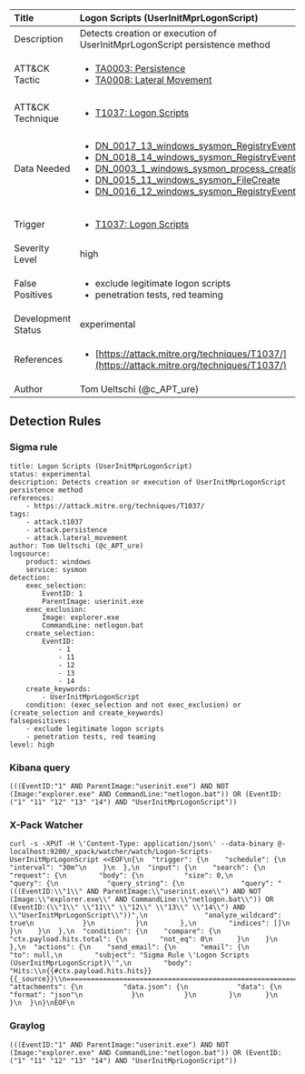 | Title                | Logon Scripts (UserInitMprLogonScript)                                                                                                                                                 |
|:---------------------|:------------------------------------------------------------------------------------------------------------------------------------------------------------|
| Description          | Detects creation or execution of UserInitMprLogonScript persistence method                                                                                                                                           |
| ATT&amp;CK Tactic    | <ul><li>[TA0003: Persistence](https://attack.mitre.org/tactics/TA0003)</li><li>[TA0008: Lateral Movement](https://attack.mitre.org/tactics/TA0008)</li></ul>  |
| ATT&amp;CK Technique | <ul><li>[T1037: Logon Scripts](https://attack.mitre.org/techniques/T1037)</li></ul>                             |
| Data Needed          | <ul><li>[DN_0017_13_windows_sysmon_RegistryEvent](../Data_Needed/DN_0017_13_windows_sysmon_RegistryEvent.md)</li><li>[DN_0018_14_windows_sysmon_RegistryEvent](../Data_Needed/DN_0018_14_windows_sysmon_RegistryEvent.md)</li><li>[DN_0003_1_windows_sysmon_process_creation](../Data_Needed/DN_0003_1_windows_sysmon_process_creation.md)</li><li>[DN_0015_11_windows_sysmon_FileCreate](../Data_Needed/DN_0015_11_windows_sysmon_FileCreate.md)</li><li>[DN_0016_12_windows_sysmon_RegistryEvent](../Data_Needed/DN_0016_12_windows_sysmon_RegistryEvent.md)</li></ul>                                                         |
| Trigger              | <ul><li>[T1037: Logon Scripts](../Triggers/T1037.md)</li></ul>  |
| Severity Level       | high                                                                                                                                                 |
| False Positives      | <ul><li>exclude legitimate logon scripts</li><li>penetration tests, red teaming</li></ul>                                                                  |
| Development Status   | experimental                                                                                                                                                |
| References           | <ul><li>[https://attack.mitre.org/techniques/T1037/](https://attack.mitre.org/techniques/T1037/)</li></ul>                                                          |
| Author               | Tom Ueltschi (@c_APT_ure)                                                                                                                                                |


## Detection Rules

### Sigma rule

```
title: Logon Scripts (UserInitMprLogonScript)
status: experimental
description: Detects creation or execution of UserInitMprLogonScript persistence method
references:
    - https://attack.mitre.org/techniques/T1037/
tags:
    - attack.t1037
    - attack.persistence
    - attack.lateral_movement
author: Tom Ueltschi (@c_APT_ure)
logsource:
    product: windows
    service: sysmon
detection:
    exec_selection:
        EventID: 1
        ParentImage: userinit.exe
    exec_exclusion:
        Image: explorer.exe
        CommandLine: netlogon.bat
    create_selection:
        EventID:
            - 1
            - 11
            - 12
            - 13
            - 14
    create_keywords:
        - UserInitMprLogonScript
    condition: (exec_selection and not exec_exclusion) or (create_selection and create_keywords)
falsepositives:
    - exclude legitimate logon scripts
    - penetration tests, red teaming
level: high

```





### Kibana query

```
(((EventID:"1" AND ParentImage:"userinit.exe") AND NOT (Image:"explorer.exe" AND CommandLine:"netlogon.bat")) OR (EventID:("1" "11" "12" "13" "14") AND "UserInitMprLogonScript"))
```





### X-Pack Watcher

```
curl -s -XPUT -H \'Content-Type: application/json\' --data-binary @- localhost:9200/_xpack/watcher/watch/Logon-Scripts-UserInitMprLogonScript <<EOF\n{\n  "trigger": {\n    "schedule": {\n      "interval": "30m"\n    }\n  },\n  "input": {\n    "search": {\n      "request": {\n        "body": {\n          "size": 0,\n          "query": {\n            "query_string": {\n              "query": "(((EventID:\\"1\\" AND ParentImage:\\"userinit.exe\\") AND NOT (Image:\\"explorer.exe\\" AND CommandLine:\\"netlogon.bat\\")) OR (EventID:(\\"1\\" \\"11\\" \\"12\\" \\"13\\" \\"14\\") AND \\"UserInitMprLogonScript\\"))",\n              "analyze_wildcard": true\n            }\n          }\n        },\n        "indices": []\n      }\n    }\n  },\n  "condition": {\n    "compare": {\n      "ctx.payload.hits.total": {\n        "not_eq": 0\n      }\n    }\n  },\n  "actions": {\n    "send_email": {\n      "email": {\n        "to": null,\n        "subject": "Sigma Rule \'Logon Scripts (UserInitMprLogonScript)\'",\n        "body": "Hits:\\n{{#ctx.payload.hits.hits}}{{_source}}\\n================================================================================\\n{{/ctx.payload.hits.hits}}",\n        "attachments": {\n          "data.json": {\n            "data": {\n              "format": "json"\n            }\n          }\n        }\n      }\n    }\n  }\n}\nEOF\n
```





### Graylog

```
(((EventID:"1" AND ParentImage:"userinit.exe") AND NOT (Image:"explorer.exe" AND CommandLine:"netlogon.bat")) OR (EventID:("1" "11" "12" "13" "14") AND "UserInitMprLogonScript"))
```

